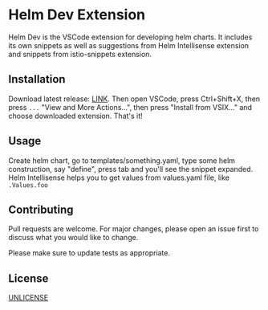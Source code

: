 # Helm Dev Extension

Helm Dev is the VSCode extension for developing helm charts. It includes its own snippets as well as suggestions from Helm Intellisense extension and snippets from istio-snippets extension.

## Installation

Download latest release: [LINK](https://github.com/digitalstudium/helm-dev-ext/releases/latest).
Then open VSCode, press Ctrl+Shift+X, then press `...` "View and More Actions...", then press "Install from VSIX..." and choose downloaded extension. That's it!

## Usage
Create helm chart, go to templates/something.yaml, type some helm construction, say "define", press tab and you'll see the snippet expanded.
Helm Intellisense helps you to get values from values.yaml file, like `.Values.foo`

## Contributing

Pull requests are welcome. For major changes, please open an issue first
to discuss what you would like to change.

Please make sure to update tests as appropriate.

## License

[UNLICENSE](https://unlicense.org/)